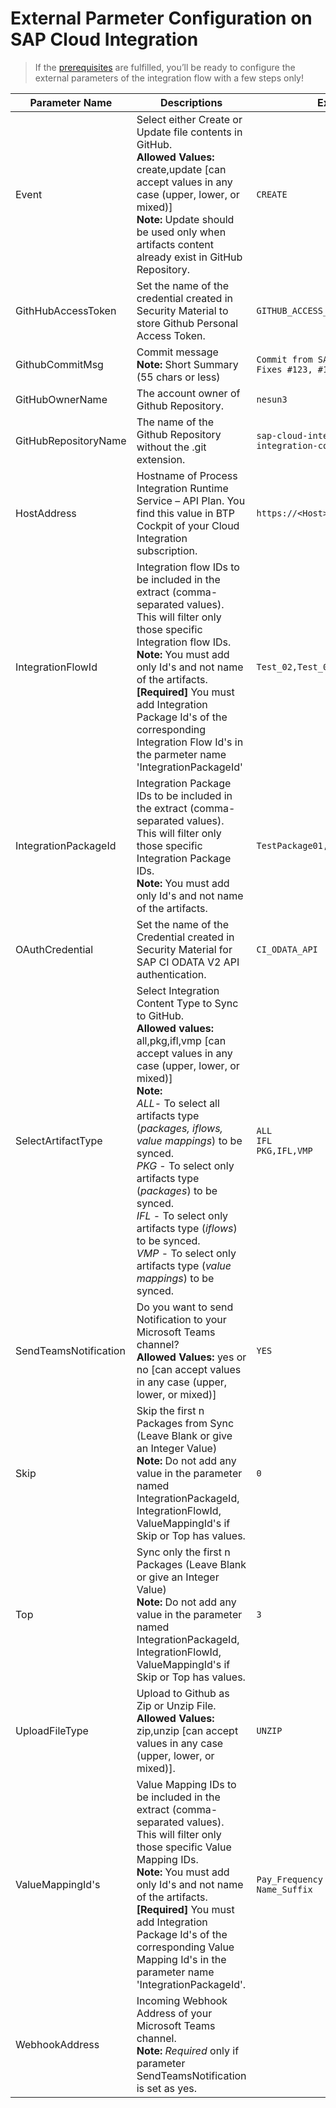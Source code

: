 # External Parmeter Configuration on SAP Cloud Integration
>If the [prerequisites](https://github.com/nesun3/ci-cd-sap-cloud-integration/tree/main/.config#prerequisite) are fulfilled, you’ll be ready to configure the external parameters of the integration flow with a few steps only!


| Parameter Name        | Descriptions                                                                                                                                                                                                                                                                                                                                                                                                                                                                    | Example                                                          | Required |
|-----------------------|---------------------------------------------------------------------------------------------------------------------------------------------------------------------------------------------------------------------------------------------------------------------------------------------------------------------------------------------------------------------------------------------------------------------------------------------------------------------------------|------------------------------------------------------------------|----------|
| Event                 | Select either Create or Update file contents in GitHub.  <br>**Allowed Values:** create,update [can accept values in any case (upper, lower, or mixed)] <br>**Note:** Update should be used only when artifacts content already exist in GitHub Repository.                                                                                                                                                                                                                     | `CREATE`                                                         | YES      |
| GithHubAccessToken    | Set the name of the credential created in Security Material to store Github Personal Access Token.                                                                                                                                                                                                                                                                                                                                                                              | `GITHUB_ACCESS_TOKEN`                                            | YES      |
| GithubCommitMsg       | Commit message <br>**Note:** Short Summary (55 chars or less)                                                                                                                                                                                                                                                                                                                                                                                                                   | `Commit from SAP CI Package` <br> `Fixes #123, #124`             | YES      |
| GitHubOwnerName       | The account owner of Github Repository.                                                                                                                                                                                                                                                                                                                                                                                                                                         | `nesun3`                                                         | YES      |
| GitHubRepositoryName  | The name of the Github Repository without the .git extension.                                                                                                                                                                                                                                                                                                                                                                                                                   | `sap-cloud-integration-artifacts` <br>`integration-content-repo` | YES      |
| HostAddress           | Hostname of Process Integration Runtime Service  – API Plan. You find this value in BTP Cockpit of your Cloud Integration subscription.                                                                                                                                                                                                                                                                                                                                         | `https://<Host>.hana.ondemand.com`                               | YES      |
| IntegrationFlowId     | Integration flow IDs to be included in the extract (comma-separated values). This will filter only those specific Integration flow IDs. <br>**Note:** You must add only Id's and not name of the artifacts. <br>**[Required]** You must add Integration Package Id's of the corresponding Integration Flow Id's  in the parmeter name 'IntegrationPackageId'                                                                                                                    | `Test_02,Test_03,Test_04`                                        |          |
| IntegrationPackageId  | Integration Package IDs to be included in the extract (comma-separated values). This will filter only those specific Integration Package IDs.<br> **Note:** You must add only Id's and not name of the artifacts.                                                                                                                                                                                                                                                               | `TestPackage01,TestPackage04`                                    |          |
| OAuthCredential       | Set the name of the Credential created in Security Material for SAP CI ODATA V2 API authentication.                                                                                                                                                                                                                                                                                                                                                                             | `CI_ODATA_API`                                                   | YES      |
| SelectArtifactType    | Select Integration Content Type to Sync to GitHub. <br>**Allowed values:** all,pkg,ifl,vmp [can accept values in any case (upper, lower, or mixed)] <br>**Note:** <br>*ALL*- To select all artifacts type (*packages, iflows, value mappings*) to be synced.<br> *PKG* - To select only artifacts type (*packages*) to be synced.<br> *IFL* - To select only artifacts type (*iflows*) to be synced. <br>*VMP* - To select only artifacts type (*value mappings*) to be synced. | `ALL`<br>`IFL`<br>`PKG,IFL,VMP`                                  | YES      |
| SendTeamsNotification | Do you want to send Notification to your Microsoft Teams channel?  <br>**Allowed Values:** yes or no  [can accept values in any case (upper, lower, or mixed)]                                                                                                                                                                                                                                                                                                                  | `YES`                                                            |          |
| Skip                  | Skip the first n Packages from Sync (Leave Blank or give an Integer Value) <br>**Note:** Do not add any value in the parameter named IntegrationPackageId, IntegrationFlowId, ValueMappingId's if Skip or Top has values.                                                                                                                                                                                                                                                       | `0`                                                              |          |
| Top                   | Sync only the first n Packages (Leave Blank or give an Integer Value) <br>**Note:** Do not add any value in the parameter named IntegrationPackageId, IntegrationFlowId, ValueMappingId's if Skip or Top has values.                                                                                                                                                                                                                                                            | `3`                                                              |          |
| UploadFileType        | Upload to Github as Zip or Unzip File. <br>**Allowed Values:** zip,unzip [can accept values in any case (upper, lower, or mixed)].                                                                                                                                                                                                                                                                                                                                              | `UNZIP`                                                          | YES      |
| ValueMappingId's      | Value Mapping IDs to be included in the extract (comma-separated values). This will filter only those specific Value Mapping IDs. <br>**Note:** You must add only Id's and not name of the artifacts. <br>**[Required]** You must add Integration Package Id's of the corresponding Value Mapping Id's  in the parameter name 'IntegrationPackageId'.                                                                                                                           | `Pay_Frequency`<br>`Name_Suffix`                                 |          |
| WebhookAddress        | Incoming Webhook Address of your Microsoft Teams channel. <br>**Note:** *Required* only if parameter SendTeamsNotification is set as yes.                                                                                                                                                                                                                                                                                                                                       |                                                                  |          |
